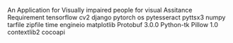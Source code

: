 An Application for Visually impaired people for visual Assitance
Requirement
tensorflow
cv2
django
pytorch
os
pytesseract
pyttsx3
numpy
tarfile
zipfile
time
engineio
matplotlib
Protobuf 3.0.0
Python-tk
Pillow 1.0
contextlib2
cocoapi
